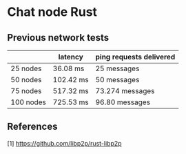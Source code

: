 # Chat node Rust



## Previous network tests

|           | latency   | ping requests delivered |
|-----------|-----------|-------------------------|
| 25 nodes  | 36.08 ms  | 25 messages             |
| 50 nodes  | 102.42 ms | 50 messages             |
| 75 nodes  | 517.32 ms | 73.274 messages         |
| 100 nodes | 725.53 ms | 96.80 messages          |



## References

[1] https://github.com/libp2p/rust-libp2p